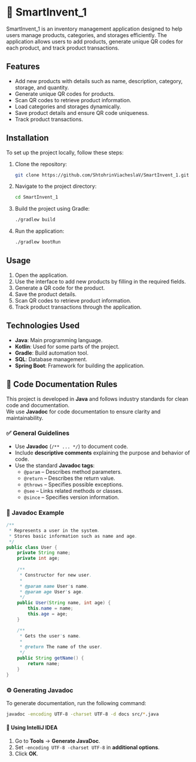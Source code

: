 # 🚀 SmartInvent_1

SmartInvent_1 is an inventory management application designed to help users manage products, categories, and storages efficiently. 
The application allows users to add products, generate unique QR codes for each product, and track product transactions.

## Features

- Add new products with details such as name, description, category, storage, and quantity.
- Generate unique QR codes for products.
- Scan QR codes to retrieve product information.
- Load categories and storages dynamically.
- Save product details and ensure QR code uniqueness.
- Track product transactions.

## Installation

To set up the project locally, follow these steps:

1. Clone the repository:
    ```sh
    git clone https://github.com/ShtohrinViacheslaV/SmartInvent_1.git
    ```
2. Navigate to the project directory:
    ```sh
    cd SmartInvent_1
    ```
3. Build the project using Gradle:
    ```sh
    ./gradlew build
    ```
4. Run the application:
    ```sh
    ./gradlew bootRun
    ```

## Usage

1. Open the application.
2. Use the interface to add new products by filling in the required fields.
3. Generate a QR code for the product.
4. Save the product details.
5. Scan QR codes to retrieve product information.
6. Track product transactions through the application.

## Technologies Used

- **Java**: Main programming language.
- **Kotlin**: Used for some parts of the project.
- **Gradle**: Build automation tool.
- **SQL**: Database management.
- **Spring Boot**: Framework for building the application.

## 📌 Code Documentation Rules

This project is developed in **Java** and follows industry standards for clean code and documentation.  
We use **Javadoc** for code documentation to ensure clarity and maintainability.

### ✅ **General Guidelines**
- Use **Javadoc** (`/** ... */`) to document code.
- Include **descriptive comments** explaining the purpose and behavior of code.
- Use the standard **Javadoc tags**:
  - `@param` – Describes method parameters.
  - `@return` – Describes the return value.
  - `@throws` – Specifies possible exceptions.
  - `@see` – Links related methods or classes.
  - `@since` – Specifies version information.

### 📝 **Javadoc Example**
```java
/**
 * Represents a user in the system.
 * Stores basic information such as name and age.
 */
public class User {
    private String name;
    private int age;
    
    /**
     * Constructor for new user.
     *
     * @param name User's name.
     * @param age User's age.
     */
    public User(String name, int age) {
        this.name = name;
        this.age = age;
    }

    /**
     * Gets the user's name.
     *
     * @return The name of the user.
     */
    public String getName() {
        return name;
    }
}
```

### ⚙️ **Generating Javadoc**
To generate documentation, run the following command:

```sh
javadoc -encoding UTF-8 -charset UTF-8 -d docs src/*.java
```

#### 🔧 **Using IntelliJ IDEA**
1. Go to **Tools** → **Generate JavaDoc**.
2. Set `-encoding UTF-8 -charset UTF-8` in **additional options**.
3. Click **OK**.

